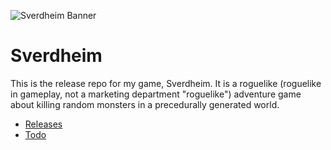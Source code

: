 ![Sverdheim Banner](https://i.imgur.com/ZpFa8fp.jpg)
# Sverdheim
This is the release repo for my game, Sverdheim. It is a roguelike (roguelike in gameplay, not a marketing department "roguelike") adventure game about killing random monsters in a precedurally generated world.

- [Releases](https://github.com/erickveil/Sverdheim/releases)
- [Todo](https://github.com/erickveil/Sverdheim/projects/1)
